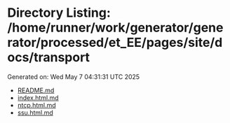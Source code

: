 # Directory Listing: /home/runner/work/generator/generator/processed/et_EE/pages/site/docs/transport
Generated on: Wed May  7 04:31:31 UTC 2025

- [README.md](README.md)
- [index.html.md](index.html.md)
- [ntcp.html.md](ntcp.html.md)
- [ssu.html.md](ssu.html.md)
